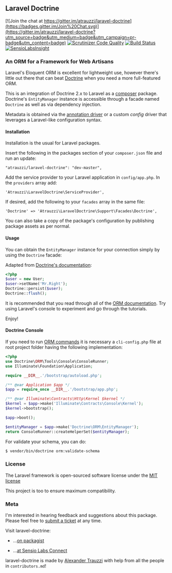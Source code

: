 ## Laravel Doctrine

[![Join the chat at https://gitter.im/atrauzzi/laravel-doctrine](https://badges.gitter.im/Join%20Chat.svg)](https://gitter.im/atrauzzi/laravel-doctrine?utm_source=badge&utm_medium=badge&utm_campaign=pr-badge&utm_content=badge)
[![Scrutinizer Code Quality](https://scrutinizer-ci.com/g/atrauzzi/laravel-doctrine/badges/quality-score.png?b=master)](https://scrutinizer-ci.com/g/atrauzzi/laravel-doctrine/?branch=master) [![Build Status](https://scrutinizer-ci.com/g/atrauzzi/laravel-doctrine/badges/build.png?b=master)](https://scrutinizer-ci.com/g/atrauzzi/laravel-doctrine/build-status/master)
[![SensioLabsInsight](https://insight.sensiolabs.com/projects/aafa61ff-7e01-4c1a-be61-793f5b04cd35/mini.png)](https://insight.sensiolabs.com/projects/aafa61ff-7e01-4c1a-be61-793f5b04cd35)

### An ORM for a Framework for Web Artisans

Laravel's Eloquent ORM is excellent for lightweight use, however there's little out there that can beat [Doctrine](http://goo.gl/oWVD3) when you need a more full-featured ORM.

This is an integration of Doctrine 2.x to Laravel as a [composer](http://goo.gl/gp9HO) package. Doctrine's `EntityManager` instance is accessible through a facade named `Doctrine` as well as via dependency injection.

Metadata is obtained via the [annotation driver](http://goo.gl/dHy9a) or a custom _config_ driver that leverages a Laravel-like configuration syntax. 


#### Installation

Installation is the usual for Laravel packages.

Insert the following in the packages section of your `composer.json` file and run an update:

    "atrauzzi/laravel-doctrine": "dev-master",

Add the service provider to your Laravel application in `config/app.php`. In the `providers` array add:

    'Atrauzzi\LaravelDoctrine\ServiceProvider',

If desired, add the following to your `facades` array in the same file:

    'Doctrine' => 'Atrauzzi\LaravelDoctrine\Support\Facades\Doctrine',

You can also take a copy of the package's configuration by publishing package assets as per normal.


#### Usage

You can obtain the `EntityManager` instance for your connection simply by using the `Doctrine` facade:

Adapted from [Doctrine's documentation](http://goo.gl/XQ3qg):

```php
<?php
$user = new User;
$user->setName('Mr.Right');
Doctrine::persist($user);
Doctrine::flush();
```

It is recommended that you read through all of the [ORM documentation](http://goo.gl/kpAeX).  Try using Laravel's console to experiment and go through the tutorials.

Enjoy!


#### Doctrine Console

If you need to run [ORM commands](http://doctrine-orm.readthedocs.org/en/latest/reference/tools.html?highlight=command#command-overview) it is necessary a `cli-config.php` file at root project folder having the following implementation:

```php
<?php
use Doctrine\ORM\Tools\Console\ConsoleRunner;
use Illuminate\Foundation\Application;

require __DIR__.'/bootstrap/autoload.php';

/** @var Application $app */
$app = require_once __DIR__.'/bootstrap/app.php';

/** @var Illuminate\Contracts\Http\Kernel $kernel */
$kernel = $app->make('Illuminate\Contracts\Console\Kernel');
$kernel->bootstrap();

$app->boot();

$entityManager = $app->make('Doctrine\ORM\EntityManager');
return ConsoleRunner::createHelperSet($entityManager);
```

For validate your schema, you can do:

```bash
$ vendor/bin/doctrine orm:validate-schema
```


### License

The Laravel framework is open-sourced software license under the [MIT license](http://goo.gl/tuwnQ)

This project is too to ensure maximum compatibility.

### Meta

I'm interested in hearing feedback and suggestions about this package.  Please feel free to [submit a ticket](http://goo.gl/KU6B8) at any time.

Visit laravel-doctrine:

* ...[on packagist](http://goo.gl/YH4C0)

* ...[at Sensio Labs Connect](http://goo.gl/IL6Em)

laravel-doctrine is made by [Alexander Trauzzi](http://goo.gl/QabWv) with help from all the people in `contributors.md`!
